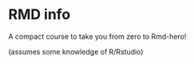 # RMD info

A compact course to take you from zero to Rmd-hero!  

(assumes some knowledge of R/Rstudio)

